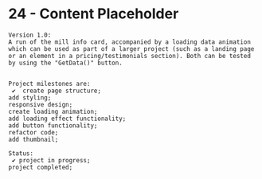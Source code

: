 # 24 - Content Placeholder

    Version 1.0:
    A run of the mill info card, accompanied by a loading data animation which can be used as part of a larger project (such as a landing page or an element in a pricing/testimonials section). Both can be tested by using the "GetData()" button.


    Project milestones are:
     ✔  create page structure;
    add styling;
    responsive design;
    create loading animation;
    add loading effect functionality;
    add button functionality;
    refactor code;
    add thumbnail;

    Status:
     ✔ project in progress;
    project completed;
